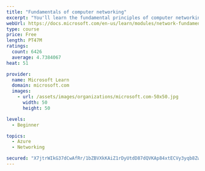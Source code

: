 ```yaml
---
title: "Fundamentals of computer networking"
excerpt: "You'll learn the fundamental principles of computer networking to prepare you for the Azure admin and developer learning paths."
webUrl: https://docs.microsoft.com/en-us/learn/modules/network-fundamentals/
type: course
price: Free
length: PT47M
ratings:
  count: 6426
  average: 4.7384067
heat: 51

provider:
  name: Microsoft Learn
  domain: microsoft.com
  images:
    - url: /assets/images/organizations/microsoft.com-50x50.jpg
      width: 50
      height: 50

levels:
  - Beginner

topics:
  - Azure
  - Networking

secured: "X7jtrWIkG37dCwAfRr/1bZBVXkKAiZ1rDyUtdD87dQVKAp84xtECVy3yqb8ZwZTSGwPa+lN1oIyr8GehOipMblcb8C8OqORoKY+R9f3+07c7+wBaVIyAOiDpowHnJWhHlpye1fyHhLqwAAsLZ11ClhUDxKROm/Sammrf0H9073RFVMHiY5/95Mr0cq9VZ77AerWf2rqO9/xRDLTRlRYdnQ8d+zgtnjsUKQvh6oM3uxBJdQV5KlkT4pv5qL630DHjluzjU5WngEkBKtbWekG8ecCGCuL6pyNi94L+Kiqxa8p/1owDG15lg7v0CQbaQUY5U0NI1YcgOKOdi7NFla4sQnQ9eI4O7r+vHoKLzcwejUNGpD+4hTPqTCzCJfJDKInC2GD236irureLY/VP86kYDGb/1CqYwL5tleyGZITZI1g=;aEs6GIPOolz5/H+/GVzGFw=="
---
```


